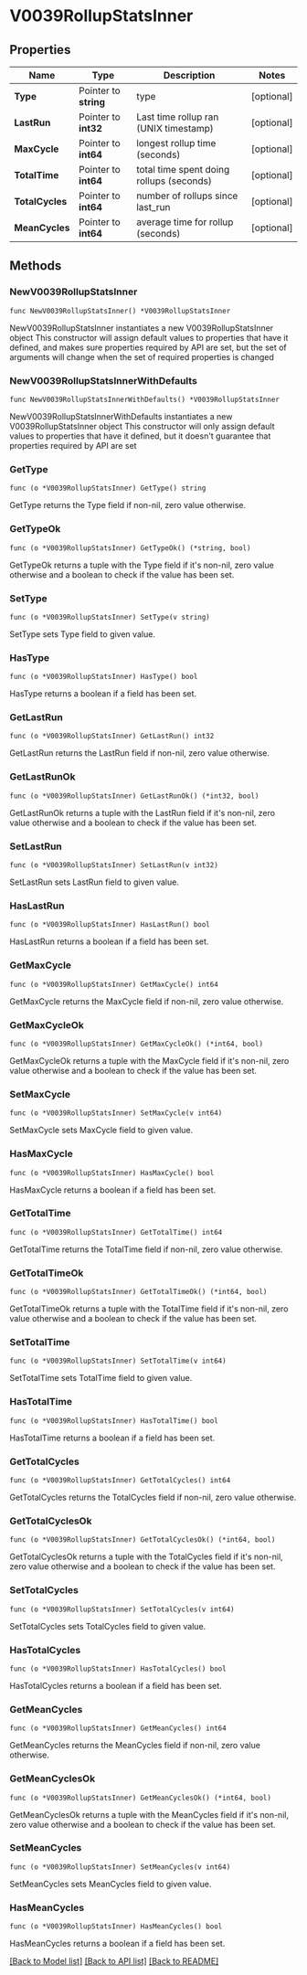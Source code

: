 # V0039RollupStatsInner

## Properties

Name | Type | Description | Notes
------------ | ------------- | ------------- | -------------
**Type** | Pointer to **string** | type | [optional] 
**LastRun** | Pointer to **int32** | Last time rollup ran (UNIX timestamp) | [optional] 
**MaxCycle** | Pointer to **int64** | longest rollup time (seconds) | [optional] 
**TotalTime** | Pointer to **int64** | total time spent doing rollups (seconds) | [optional] 
**TotalCycles** | Pointer to **int64** | number of rollups since last_run | [optional] 
**MeanCycles** | Pointer to **int64** | average time for rollup (seconds) | [optional] 

## Methods

### NewV0039RollupStatsInner

`func NewV0039RollupStatsInner() *V0039RollupStatsInner`

NewV0039RollupStatsInner instantiates a new V0039RollupStatsInner object
This constructor will assign default values to properties that have it defined,
and makes sure properties required by API are set, but the set of arguments
will change when the set of required properties is changed

### NewV0039RollupStatsInnerWithDefaults

`func NewV0039RollupStatsInnerWithDefaults() *V0039RollupStatsInner`

NewV0039RollupStatsInnerWithDefaults instantiates a new V0039RollupStatsInner object
This constructor will only assign default values to properties that have it defined,
but it doesn't guarantee that properties required by API are set

### GetType

`func (o *V0039RollupStatsInner) GetType() string`

GetType returns the Type field if non-nil, zero value otherwise.

### GetTypeOk

`func (o *V0039RollupStatsInner) GetTypeOk() (*string, bool)`

GetTypeOk returns a tuple with the Type field if it's non-nil, zero value otherwise
and a boolean to check if the value has been set.

### SetType

`func (o *V0039RollupStatsInner) SetType(v string)`

SetType sets Type field to given value.

### HasType

`func (o *V0039RollupStatsInner) HasType() bool`

HasType returns a boolean if a field has been set.

### GetLastRun

`func (o *V0039RollupStatsInner) GetLastRun() int32`

GetLastRun returns the LastRun field if non-nil, zero value otherwise.

### GetLastRunOk

`func (o *V0039RollupStatsInner) GetLastRunOk() (*int32, bool)`

GetLastRunOk returns a tuple with the LastRun field if it's non-nil, zero value otherwise
and a boolean to check if the value has been set.

### SetLastRun

`func (o *V0039RollupStatsInner) SetLastRun(v int32)`

SetLastRun sets LastRun field to given value.

### HasLastRun

`func (o *V0039RollupStatsInner) HasLastRun() bool`

HasLastRun returns a boolean if a field has been set.

### GetMaxCycle

`func (o *V0039RollupStatsInner) GetMaxCycle() int64`

GetMaxCycle returns the MaxCycle field if non-nil, zero value otherwise.

### GetMaxCycleOk

`func (o *V0039RollupStatsInner) GetMaxCycleOk() (*int64, bool)`

GetMaxCycleOk returns a tuple with the MaxCycle field if it's non-nil, zero value otherwise
and a boolean to check if the value has been set.

### SetMaxCycle

`func (o *V0039RollupStatsInner) SetMaxCycle(v int64)`

SetMaxCycle sets MaxCycle field to given value.

### HasMaxCycle

`func (o *V0039RollupStatsInner) HasMaxCycle() bool`

HasMaxCycle returns a boolean if a field has been set.

### GetTotalTime

`func (o *V0039RollupStatsInner) GetTotalTime() int64`

GetTotalTime returns the TotalTime field if non-nil, zero value otherwise.

### GetTotalTimeOk

`func (o *V0039RollupStatsInner) GetTotalTimeOk() (*int64, bool)`

GetTotalTimeOk returns a tuple with the TotalTime field if it's non-nil, zero value otherwise
and a boolean to check if the value has been set.

### SetTotalTime

`func (o *V0039RollupStatsInner) SetTotalTime(v int64)`

SetTotalTime sets TotalTime field to given value.

### HasTotalTime

`func (o *V0039RollupStatsInner) HasTotalTime() bool`

HasTotalTime returns a boolean if a field has been set.

### GetTotalCycles

`func (o *V0039RollupStatsInner) GetTotalCycles() int64`

GetTotalCycles returns the TotalCycles field if non-nil, zero value otherwise.

### GetTotalCyclesOk

`func (o *V0039RollupStatsInner) GetTotalCyclesOk() (*int64, bool)`

GetTotalCyclesOk returns a tuple with the TotalCycles field if it's non-nil, zero value otherwise
and a boolean to check if the value has been set.

### SetTotalCycles

`func (o *V0039RollupStatsInner) SetTotalCycles(v int64)`

SetTotalCycles sets TotalCycles field to given value.

### HasTotalCycles

`func (o *V0039RollupStatsInner) HasTotalCycles() bool`

HasTotalCycles returns a boolean if a field has been set.

### GetMeanCycles

`func (o *V0039RollupStatsInner) GetMeanCycles() int64`

GetMeanCycles returns the MeanCycles field if non-nil, zero value otherwise.

### GetMeanCyclesOk

`func (o *V0039RollupStatsInner) GetMeanCyclesOk() (*int64, bool)`

GetMeanCyclesOk returns a tuple with the MeanCycles field if it's non-nil, zero value otherwise
and a boolean to check if the value has been set.

### SetMeanCycles

`func (o *V0039RollupStatsInner) SetMeanCycles(v int64)`

SetMeanCycles sets MeanCycles field to given value.

### HasMeanCycles

`func (o *V0039RollupStatsInner) HasMeanCycles() bool`

HasMeanCycles returns a boolean if a field has been set.


[[Back to Model list]](../README.md#documentation-for-models) [[Back to API list]](../README.md#documentation-for-api-endpoints) [[Back to README]](../README.md)


